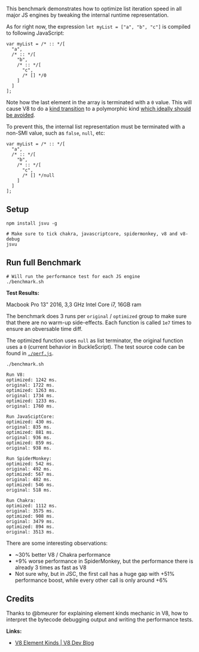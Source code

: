 This benchmark demonstrates how to optimize list
iteration speed in all major JS engines by tweaking the
internal runtime representation.

As for right now, the expression `let myList = ["a", "b", "c"]` is compiled to following JavaScript:

```
var myList = /* :: */[
  "a",
  /* :: */[
    "b",
    /* :: */[
      "c",
      /* [] */0
    ]
  ]
];
```

Note how the last element in the array is terminated with a `0` value. This
will cause V8 to do a [kind
transition](https://v8.dev/blog/elements-kinds#avoid-elements-kind-transitions)
to a polymorphic kind [which ideally should be
avoided](https://v8.dev/blog/elements-kinds#avoid-polymorphism).

To prevent this, the internal list representation must be terminated with a non-SMI value, such as
`false`, `null`, etc:

```
var myList = /* :: */[
  "a",
  /* :: */[
    "b",
    /* :: */[
      "c",
      /* [] */null
    ]
  ]
];
```

## Setup

```
npm install jsvu -g

# Make sure to tick chakra, javascriptcore, spidermonkey, v8 and v8-debug
jsvu
```

## Run full Benchmark

```
# Will run the performance test for each JS engine
./benchmark.sh
```

**Test Results:**

Macbook Pro 13" 2016, 3,3 GHz Intel Core i7, 16GB ram

The benchmark does 3 runs per `original` / `optimized` group to make sure that
there are no warm-up side-effects. Each function is called `1e7` times to
ensure an obversable time diff.

The optimized function uses `null` as list terminator, the original function uses
a `0` (current behavior in BuckleScript). The test source code can be found in [`./perf.js`](./perf.js).

```
./benchmark.sh

Run V8:
optimized: 1242 ms.
original: 1722 ms.
optimized: 1263 ms.
original: 1734 ms.
optimized: 1233 ms.
original: 1760 ms.

Run JavaSciptCore:
optimized: 430 ms.
original: 835 ms.
optimized: 881 ms.
original: 936 ms.
optimized: 859 ms.
original: 938 ms.

Run SpiderMonkey:
optimized: 542 ms.
original: 492 ms.
optimized: 567 ms.
original: 482 ms.
optimized: 546 ms.
original: 518 ms.

Run Chakra:
optimized: 1112 ms.
original: 3575 ms.
optimized: 908 ms.
original: 3479 ms.
optimized: 894 ms.
original: 3513 ms.
```

There are some interesting observations:

- ~30% better V8 / Chakra performance
- +9% worse performance in SpiderMonkey, but the performance there is already 3 times as fast as V8
- Not sure why, but in JSC, the first call has a huge gap with +51% performance boost, while every other call is only around +6%

## Credits

Thanks to @bmeurer for explaining element kinds mechanic in V8, how to
interpret the bytecode debugging output and writing the performance tests.

**Links:**

- [V8 Element Kinds | V8 Dev Blog](https://v8.dev/blog/elements-kinds#the-elements-kind-lattice)
